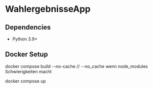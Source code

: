 # WahlergebnisseApp

## Dependencies

- Python 3.9+

## Docker Setup

docker compose build --no-cache // --no_cache wenn node_modules Schwierigkeiten macht

docker compose up
